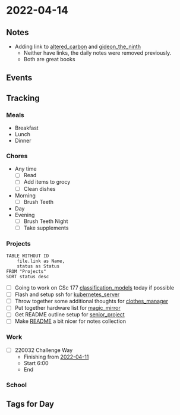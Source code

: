 # 2022-04-14
## Notes
- Adding link to [altered_carbon](../Reviews/Books/altered_carbon.md) and [gideon_the_ninth](../Reviews/Books/gideon_the_ninth.md)
	- Neither have links, the daily notes were removed previously.
	- Both are great books

## Events

## Tracking
### Meals
- Breakfast
- Lunch
- Dinner

### Chores
- Any time
	- [ ] Read
	- [ ] Add items to grocy
	- [ ] Clean dishes
- Morning
	- [ ] Brush Teeth
- Day
- Evening
	- [ ] Brush Teeth Night
	- [ ] Take supplements

### Projects
```dataview
TABLE WITHOUT ID
	file.link as Name,
	status as Status
FROM "Projects"
SORT status desc
```
- [ ] Going to work on CSc 177 [classification_models](../Projects/classification_models.md) today if possible
- [ ] Flash and setup ssh for [kubernetes_server](../Projects/kubernetes_server.md)
- [ ] Throw together some additional thoughts for [clothes_manager](../Projects/clothes_manager.md)
- [ ] Put together hardware list for [magic_mirror](../Projects/magic_mirror.md)
- [ ] Get README outline setup for [senior_project](../Projects/senior_project.md)
- [ ] Make [README](../README.md) a bit nicer for notes collection

### Work
- [ ] 220032 Challenge Way
	- Finishing from [2022-04-11](2022-04-11.md)
	- Start 6:00
	- End

### School

## Tags for Day